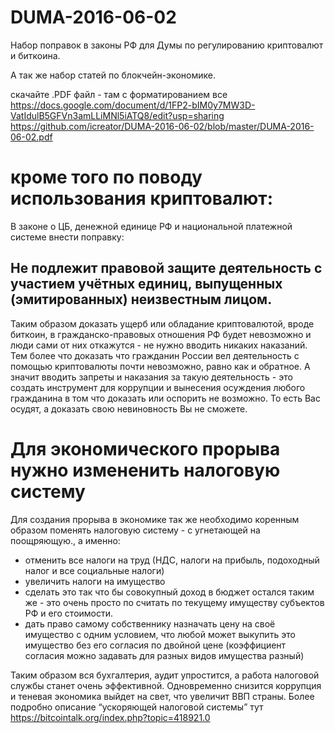 # DUMA-2016-06-02

Набор поправок в законы РФ для Думы по регулированию криптовалют и биткоина.

А так же набор статей по блокчейн-экономике.

скачайте .PDF файл - там с форматированием все
https://docs.google.com/document/d/1FP2-bIM0y7MW3D-VatIdulB5GFVn3amLLiMNl5iATQ8/edit?usp=sharing
https://github.com/icreator/DUMA-2016-06-02/blob/master/DUMA-2016-06-02.pdf


# кроме того по поводу использования криптовалют:
В законе о ЦБ, денежной единице РФ и национальной платежной системе внести поправку:
## Не подлежит правовой защите деятельность с участием учётных единиц, выпущенных (эмитированных) неизвестным лицом.

Таким образом доказать ущерб или обладание криптовалютой, вроде биткоин, в гражданско-правовых отношения РФ будет невозможно и люди сами от них откажутся - не нужно вводить никаких наказаний. Тем более что доказать что гражданин России вел деятельность с помощью криптовалюты почти невозможно, равно как и обратное. А значит вводить запреты и наказания за такую деятельность - это создать инструмент для коррупции и вынесения  осуждения любого гражданина в том что доказать или оспорить не возможно. То есть Вас осудят, а доказать свою невиновность Вы не сможете.

# Для экономического прорыва нужно измененить налоговую систему
Для создания прорыва в экономике так же необходимо коренным образом поменять налоговую систему - с угнетающей на поощряющую., а именно:
+ отменить все налоги на труд (НДС, налоги на прибыль, подоходный налог и все социальные налоги)
+ увеличить налоги на имущество
+ сделать это так что бы совокупный доход в бюджет остался таким же - это очень просто по считать по текущему имуществу субъектов РФ и его стоимости.
+ дать право самому собственнику назначать цену на своё имущество с одним условием, что любой может выкупить это имущество без его согласия по двойной цене (коэффициент согласия можно задавать для разных видов имущества разный)

Таким образом вся бухгалтерия, аудит упростится, а работа налоговой службы станет очень эффективной. Одновременно снизится коррупция и теневая экономика выйдет на свет, что увеличит ВВП страны. Более подробно описание “ускоряющей налоговой системы” тут
https://bitcointalk.org/index.php?topic=418921.0








